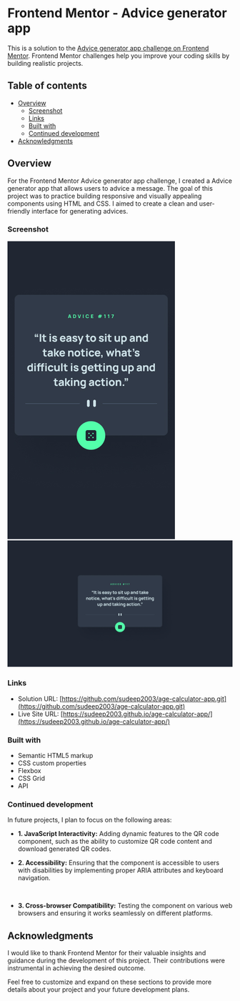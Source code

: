 # Frontend Mentor - Advice generator app

This is a solution to the [Advice generator app challenge on Frontend Mentor](https://www.frontendmentor.io/challenges/advice-generator-app-QdUG-13db). Frontend Mentor challenges help you improve your coding skills by building realistic projects. 

## Table of contents

- [Overview](#overview)
  - [Screenshot](#screenshot)
  - [Links](#links)
  - [Built with](#built-with)
  - [Continued development](#continued-development)
- [Acknowledgments](#acknowledgments)


## Overview

For the Frontend Mentor Advice generator app challenge, I created a Advice generator app that allows users to advice a message. The goal of this project was to practice building responsive and visually appealing components using HTML and CSS. I aimed to create a clean and user-friendly interface for generating advices.

### Screenshot

<img src="design\mobile-design.jpg"/>
<img src="design\desktop-design.jpg"/>



### Links

- Solution URL: [https://github.com/sudeep2003/age-calculator-app.git](https://github.com/sudeep2003/age-calculator-app.git)
- Live Site URL: [https://sudeep2003.github.io/age-calculator-app/](https://sudeep2003.github.io/age-calculator-app/)

### Built with

- Semantic HTML5 markup
- CSS custom properties
- Flexbox
- CSS Grid
- API


### Continued development

In future projects, I plan to focus on the following areas:

  - **1. JavaScript Interactivity:** Adding dynamic features to the QR code component, such as the ability to customize QR code content and download generated QR codes.<br>

  - **2. Accessibility:** Ensuring that the component is accessible to users with disabilities by implementing proper ARIA attributes and keyboard navigation.
<br>

  - **3. Cross-browser Compatibility:** Testing the component on various web browsers and ensuring it works seamlessly on different platforms.

## Acknowledgments

I would like to thank Frontend Mentor for their valuable insights and guidance during the development of this project. Their contributions were instrumental in achieving the desired outcome.

Feel free to customize and expand on these sections to provide more details about your project and your future development plans.